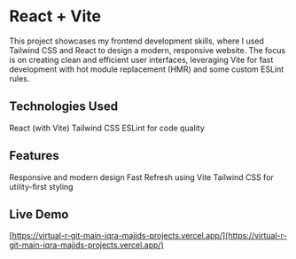 # React + Vite

This project showcases my frontend development skills, where I used Tailwind CSS and React to design a modern, responsive website. The focus is on creating clean and efficient user interfaces, leveraging Vite for fast development with hot module replacement (HMR) and some custom ESLint rules.

## Technologies Used

React (with Vite)
Tailwind CSS
ESLint for code quality

## Features

Responsive and modern design
Fast Refresh using Vite
Tailwind CSS for utility-first styling

## Live Demo

[https://virtual-r-git-main-iqra-majids-projects.vercel.app/](https://virtual-r-git-main-iqra-majids-projects.vercel.app/)

